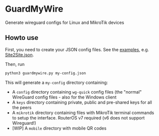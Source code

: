 # GuardMyWire
Generate wireguard configs for Linux and MikroTik devices

## Howto use

First, you need to create your JSON config files. See the [examples](https://github.com/ulikoehler/GuardMyWire/tree/master/examples), e.g. [Site2Site.json](https://github.com/ulikoehler/GuardMyWire/blob/master/examples/Site2Site.json).

Then, run
```sh
python3 guardmywire.py my-config.json
```

This will generate a `my-config` directory containing:
* A `config` directory containing `wg-quick` config files (the "normal" WireGuard config files - also for the Windows client
* A `keys` directory containing private, public and pre-shared keys for all the peers
* A `mikrotik` directory containing files with MikroTik terminal commands to setup the interface. RouterOS v7 required (v6 does not support Wireguard!)
* [WIP] A `mobile` directory with mobile QR codes
